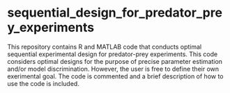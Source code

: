 # sequential_design_for_predator_prey_experiments
This repository contains R and MATLAB code that conducts optimal sequential experimental design for predator-prey experiments. This code considers optimal designs for the purpose of precise parameter estimation and/or model discrimination. However, the user is free to define their own exerimental goal. The code is commented and a brief description of how to use the code is included.
